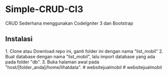 # Simple-CRUD-CI3
CRUD Sederhana menggunakan CodeIgniter 3 dan Bootstrap

<h2>Instalasi</h2>
1. Clone atau Download repo ini, ganti folder ini dengan nama "list_mobil"
2. Buat database dengan nama "list_mobil", lalu import database yang ada pada folder "db".
3. Buka halaman awal pada "host/[folder_anda]/home/lihatdata".
# websitejualmobil
# websitejualmobil
